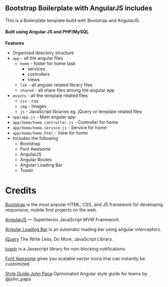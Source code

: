 ## Bootstrap Boilerplate with AngularJS includes
This is a Boilerplate template build with Bootstrap and AngularJS.

#### Built using Angular JS and PHP/MySQL

**Features**
* Organised directory structure
* `app` - all the angular files
    * `home` - folder for home task
        * services
        * controllers
        * views
    * `lib` - all angular related library files
    * `shared` - all share files among the angular app
* `assets` - all the template related files
    * `css` - css
    * `img` - Images
    * `js` - JavaScript libraries eg. jQuery or template related files
* `app/app.js` - Main angular app
* `app/home/home.controller.js` - Controller for home
* `app/home/home.service.js` - Service for home
* `app/home/home.html` - View for home
* Includes the following
    * Bootstrap
    * Font Awesome
    * AngularJS
    * Angular Routes
    * Angular Loading Bar
    * Toastr

# Credits

[Bootstrap](http://getbootstrap.com/) is the most popular HTML, CSS, and JS framework for developing responsive, mobile first projects on the web.

[AngularJS](https://angularjs.org/) — Superheroic JavaScript MVW Framework.

[Angular Loading Bar](https://chieffancypants.github.io/angular-loading-bar/) is an automatic loading bar using angular interceptors.

[jQuery](https://jquery.com/) The Write Less, Do More, JavaScript Library.

[toastr](https://github.com/CodeSeven/toastr) is a Javascript library for non-blocking notifications.

[Font Awesome](http://fontawesome.io/) gives you scalable vector icons that can instantly be customized.

[Style Guide John Papa](https://github.com/johnpapa/angular-styleguide) Opinionated Angular style guide for teams by @john_papa
